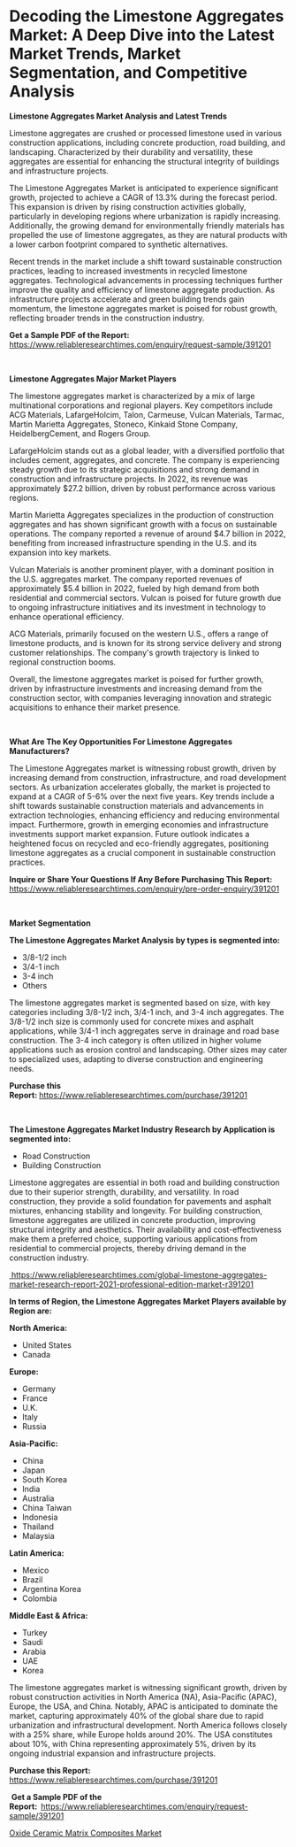 <p><h1>Decoding the Limestone Aggregates Market: A Deep Dive into the Latest Market Trends, Market Segmentation, and Competitive Analysis</h1></p><p><strong>Limestone Aggregates Market Analysis and Latest Trends</strong></p>
<p><p>Limestone aggregates are crushed or processed limestone used in various construction applications, including concrete production, road building, and landscaping. Characterized by their durability and versatility, these aggregates are essential for enhancing the structural integrity of buildings and infrastructure projects.</p><p>The Limestone Aggregates Market is anticipated to experience significant growth, projected to achieve a CAGR of 13.3% during the forecast period. This expansion is driven by rising construction activities globally, particularly in developing regions where urbanization is rapidly increasing. Additionally, the growing demand for environmentally friendly materials has propelled the use of limestone aggregates, as they are natural products with a lower carbon footprint compared to synthetic alternatives.</p><p>Recent trends in the market include a shift toward sustainable construction practices, leading to increased investments in recycled limestone aggregates. Technological advancements in processing techniques further improve the quality and efficiency of limestone aggregate production. As infrastructure projects accelerate and green building trends gain momentum, the limestone aggregates market is poised for robust growth, reflecting broader trends in the construction industry.</p></p>
<p><strong>Get a Sample PDF of the Report:&nbsp;</strong> <a href="https://www.reliableresearchtimes.com/enquiry/request-sample/391201?utm_campaign=2326&utm_medium=2&utm_source=Github&utm_content=ia&utm_term=29032025&utm_id=limestone-aggregates">https://www.reliableresearchtimes.com/enquiry/request-sample/391201</a></p>
<p>&nbsp;</p>
<p><strong>Limestone Aggregates Major Market Players</strong></p>
<p><p>The limestone aggregates market is characterized by a mix of large multinational corporations and regional players. Key competitors include ACG Materials, LafargeHolcim, Talon, Carmeuse, Vulcan Materials, Tarmac, Martin Marietta Aggregates, Stoneco, Kinkaid Stone Company, HeidelbergCement, and Rogers Group.</p><p>LafargeHolcim stands out as a global leader, with a diversified portfolio that includes cement, aggregates, and concrete. The company is experiencing steady growth due to its strategic acquisitions and strong demand in construction and infrastructure projects. In 2022, its revenue was approximately $27.2 billion, driven by robust performance across various regions.</p><p>Martin Marietta Aggregates specializes in the production of construction aggregates and has shown significant growth with a focus on sustainable operations. The company reported a revenue of around $4.7 billion in 2022, benefiting from increased infrastructure spending in the U.S. and its expansion into key markets.</p><p>Vulcan Materials is another prominent player, with a dominant position in the U.S. aggregates market. The company reported revenues of approximately $5.4 billion in 2022, fueled by high demand from both residential and commercial sectors. Vulcan is poised for future growth due to ongoing infrastructure initiatives and its investment in technology to enhance operational efficiency.</p><p>ACG Materials, primarily focused on the western U.S., offers a range of limestone products, and is known for its strong service delivery and strong customer relationships. The company's growth trajectory is linked to regional construction booms.</p><p>Overall, the limestone aggregates market is poised for further growth, driven by infrastructure investments and increasing demand from the construction sector, with companies leveraging innovation and strategic acquisitions to enhance their market presence.</p></p>
<p>&nbsp;</p>
<p><strong>What Are The Key Opportunities For Limestone Aggregates Manufacturers?</strong></p>
<p><p>The Limestone Aggregates market is witnessing robust growth, driven by increasing demand from construction, infrastructure, and road development sectors. As urbanization accelerates globally, the market is projected to expand at a CAGR of 5-6% over the next five years. Key trends include a shift towards sustainable construction materials and advancements in extraction technologies, enhancing efficiency and reducing environmental impact. Furthermore, growth in emerging economies and infrastructure investments support market expansion. Future outlook indicates a heightened focus on recycled and eco-friendly aggregates, positioning limestone aggregates as a crucial component in sustainable construction practices.</p></p>
<p><strong>Inquire or Share Your Questions If Any Before Purchasing This Report:</strong> <a href="https://www.reliableresearchtimes.com/enquiry/pre-order-enquiry/391201?utm_campaign=2326&utm_medium=2&utm_source=Github&utm_content=ia&utm_term=29032025&utm_id=limestone-aggregates">https://www.reliableresearchtimes.com/enquiry/pre-order-enquiry/391201</a></p>
<p>&nbsp;</p>
<p><strong>Market Segmentation</strong></p>
<p><strong>The Limestone Aggregates Market Analysis by types is segmented into:</strong></p>
<p><ul><li>3/8-1/2 inch</li><li>3/4-1 inch</li><li>3-4 inch</li><li>Others</li></ul></p>
<p><p>The limestone aggregates market is segmented based on size, with key categories including 3/8-1/2 inch, 3/4-1 inch, and 3-4 inch aggregates. The 3/8-1/2 inch size is commonly used for concrete mixes and asphalt applications, while 3/4-1 inch aggregates serve in drainage and road base construction. The 3-4 inch category is often utilized in higher volume applications such as erosion control and landscaping. Other sizes may cater to specialized uses, adapting to diverse construction and engineering needs.</p></p>
<p><strong>Purchase this Report:&nbsp;</strong><a href="https://www.reliableresearchtimes.com/purchase/391201?utm_campaign=2326&utm_medium=2&utm_source=Github&utm_content=ia&utm_term=29032025&utm_id=limestone-aggregates">https://www.reliableresearchtimes.com/purchase/391201</a></p>
<p>&nbsp;</p>
<p><strong>The Limestone Aggregates Market Industry Research by Application is segmented into:</strong></p>
<p><ul><li>Road Construction</li><li>Building Construction</li></ul></p>
<p><p>Limestone aggregates are essential in both road and building construction due to their superior strength, durability, and versatility. In road construction, they provide a solid foundation for pavements and asphalt mixtures, enhancing stability and longevity. For building construction, limestone aggregates are utilized in concrete production, improving structural integrity and aesthetics. Their availability and cost-effectiveness make them a preferred choice, supporting various applications from residential to commercial projects, thereby driving demand in the construction industry.</p></p>
<p><a href="https://www.reliableresearchtimes.com/global-limestone-aggregates-market-research-report-2021-professional-edition-market-r391201?utm_campaign=2326&utm_medium=2&utm_source=Github&utm_content=ia&utm_term=29032025&utm_id=limestone-aggregates">&nbsp;https://www.reliableresearchtimes.com/global-limestone-aggregates-market-research-report-2021-professional-edition-market-r391201</a></p>
<p><strong>In terms of Region, the Limestone Aggregates Market Players available by Region are:</strong></p>
<p>
    <p> <strong> North America: </strong>
        <ul>
            <li>United States</li>
            <li>Canada</li>
        </ul>
        </p> 
    <p> <strong> Europe: </strong>
        <ul>
            <li>Germany</li>
            <li>France</li>
            <li>U.K.</li>
            <li>Italy</li>
            <li>Russia</li>
        </ul>
        </p> 
    <p> <strong> Asia-Pacific: </strong>
        <ul>
            <li>China</li>
            <li>Japan</li>
            <li>South Korea</li>
            <li>India</li>
            <li>Australia</li>
            <li>China Taiwan</li>
            <li>Indonesia</li>
            <li>Thailand</li>
            <li>Malaysia</li>
        </ul>
        </p> 
    <p> <strong> Latin America: </strong>
        <ul>
            <li>Mexico</li>
            <li>Brazil</li>
            <li>Argentina Korea</li>
            <li>Colombia</li>
        </ul>
        </p> 
    <p> <strong> Middle East & Africa: </strong>
        <ul>
            <li>Turkey</li>
            <li>Saudi</li>
            <li>Arabia</li>
            <li>UAE</li>
            <li>Korea</li>
        </ul>
    </p>
    </p>
<p><p>The limestone aggregates market is witnessing significant growth, driven by robust construction activities in North America (NA), Asia-Pacific (APAC), Europe, the USA, and China. Notably, APAC is anticipated to dominate the market, capturing approximately 40% of the global share due to rapid urbanization and infrastructural development. North America follows closely with a 25% share, while Europe holds around 20%. The USA constitutes about 10%, with China representing approximately 5%, driven by its ongoing industrial expansion and infrastructure projects.</p></p>
<p><strong>Purchase this Report: </strong><a href="https://www.reliableresearchtimes.com/purchase/391201?utm_campaign=2326&utm_medium=2&utm_source=Github&utm_content=ia&utm_term=29032025&utm_id=limestone-aggregates">https://www.reliableresearchtimes.com/purchase/391201</a></p>
<p>&nbsp;<strong>Get a Sample PDF of the Report:&nbsp;&nbsp;</strong><a href="https://www.reliableresearchtimes.com/enquiry/request-sample/391201?utm_campaign=2326&utm_medium=2&utm_source=Github&utm_content=ia&utm_term=29032025&utm_id=limestone-aggregates">https://www.reliableresearchtimes.com/enquiry/request-sample/391201</a></p>
<p><strong></strong></p>
<p><p><a href="https://github.com/NargisHussain75/Market-Research-Report-List-2/blob/main/oxide-ceramic-matrix-composites-market.md?utm_campaign=2326&utm_medium=2&utm_source=Github&utm_content=ia&utm_term=29032025&utm_id=limestone-aggregates">Oxide Ceramic Matrix Composites Market</a></p></p>